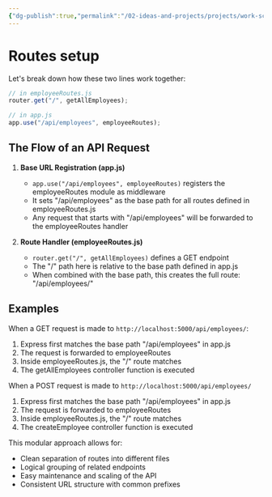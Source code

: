 ```yaml
---
{"dg-publish":true,"permalink":"/02-ideas-and-projects/projects/work-schedule-app/routes/","title":"Routes setup","tags":["webdev"]}
---
```



# Routes setup

Let's break down how these two lines work together:

```javascript
// in employeeRoutes.js
router.get("/", getAllEmployees);

// in app.js
app.use("/api/employees", employeeRoutes);
```

## The Flow of an API Request

1. **Base URL Registration (app.js)**
   - `app.use("/api/employees", employeeRoutes)` registers the employeeRoutes module as middleware
   - It sets "/api/employees" as the base path for all routes defined in employeeRoutes.js
   - Any request that starts with "/api/employees" will be forwarded to the employeeRoutes handler

2. **Route Handler (employeeRoutes.js)**
   - `router.get("/", getAllEmployees)` defines a GET endpoint
   - The "/" path here is relative to the base path defined in app.js
   - When combined with the base path, this creates the full route: "/api/employees/"

## Examples

When a GET request is made to `http://localhost:5000/api/employees/`:

1. Express first matches the base path "/api/employees" in app.js
2. The request is forwarded to employeeRoutes
3. Inside employeeRoutes.js, the "/" route matches
4. The getAllEmployees controller function is executed

When a POST request is made to `http://localhost:5000/api/employees/`

1. Express first matches the base path "/api/employees" in app.js
2. The request is forwarded to employeeRoutes
3. Inside employeeRoutes.js, the "/" route matches
4. The createEmployee controller function is executed

This modular approach allows for:
- Clean separation of routes into different files
- Logical grouping of related endpoints
- Easy maintenance and scaling of the API
- Consistent URL structure with common prefixes
